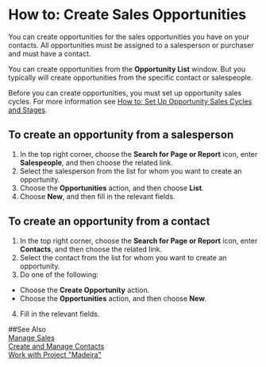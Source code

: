 <properties pageTitle="How to: Create Sales Opportunities | Project “Madeira”"
    description="Describes how to create sales opportunities on contacts in Project “Madeira”"
    services="project-madeira"
    documentationCenter=""
    authors="jswymer"
/>
<tags
    ms.service="project-madeira"
    ms.topic="article"
    ms.devlang="na"
    ms.tgt_pltfrm="na"
    ms.workload="Madeira"
    ms.date="05/12/2016"
    ms.author="jswymer" />

# How to: Create Sales Opportunities
You can create opportunities for the sales opportunities you have on your contacts. All opportunities must be assigned to a salesperson or purchaser and must have a contact.

You can create opportunities from the **Opportunity List** window. But you typically will create opportunities from the specific contact or salespeople.

Before you can create opportunities, you must set up opportunity sales cycles. For more information see [How to: Set Up Opportunity Sales Cycles and Stages](marketing-how-setup-opportunity-sales-cycles-stages.md).

## To create an opportunity from a salesperson
1. In the top right corner, choose the **Search for Page or Report** icon, enter **Salespeople**, and then choose the related link.
2. Select the salesperson from the list for whom you want to create an opportunity.
3. Choose the **Opportunities** action, and then choose **List**.
4. Choose **New**, and then fill in the relevant fields.  

<!-- taking out include note for OPS -->
<!-- [AZURE.INCLUDE [tooltip-note](../includes/tooltip-note.md)] -->

## To create an opportunity from a contact
1. In the top right corner, choose the **Search for Page or Report** icon, enter **Contacts**, and then choose the related link.
2. Select the contact from the list for whom you want to create an opportunity.
3. Do one of the following:
  * Choose the **Create Opportunity** action.
  * Choose the  **Opportunities** action, and then choose **New**.
4. Fill in the relevant fields.

##See Also  
[Manage Sales](sales-manage-sales.md)  
[Create and Manage Contacts](marketing-contacts.md)  
[Work with Project "Madeira"](ui-work-product.md)
